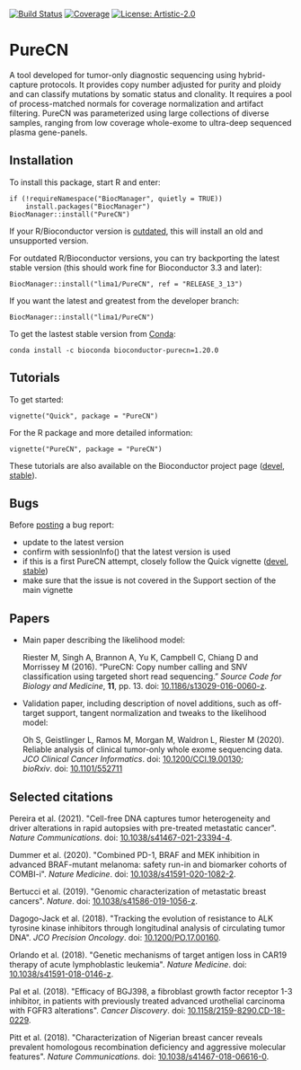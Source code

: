 [![Build Status](https://travis-ci.org/lima1/PureCN.svg?branch=master)](https://travis-ci.org/lima1/PureCN)
[![Coverage](https://img.shields.io/codecov/c/github/lima1/PureCN.svg)](https://codecov.io/gh/lima1/PureCN)
[![License: Artistic-2.0](https://img.shields.io/badge/License-Artistic%202.0-0298c3.svg)](https://opensource.org/licenses/Artistic-2.0) 

# PureCN

A tool developed for tumor-only diagnostic sequencing using hybrid-capture
protocols. It provides copy number adjusted for purity and ploidy and can
classify mutations by somatic status and clonality. It requires a pool of
process-matched normals for coverage normalization and artifact filtering.
PureCN was parameterized using large collections of diverse samples, ranging
from low coverage whole-exome to ultra-deep sequenced plasma gene-panels.

## Installation

To install this package, start R and enter:

```
if (!requireNamespace("BiocManager", quietly = TRUE))
    install.packages("BiocManager")
BiocManager::install("PureCN")
```

If your R/Bioconductor version is [outdated](https://bioconductor.org/about/release-announcements/),
this will install an old and unsupported version.

For outdated R/Bioconductor versions, you can try backporting the latest stable
version (this should work fine for Bioconductor 3.3 and later):

```
BiocManager::install("lima1/PureCN", ref = "RELEASE_3_13")
```

If you want the latest and greatest from the developer branch:

```
BiocManager::install("lima1/PureCN")
```

To get the lastest stable version from [Conda](https://anaconda.org/bioconda/bioconductor-purecn):

```
conda install -c bioconda bioconductor-purecn=1.20.0
```


## Tutorials

To get started:

```
vignette("Quick", package = "PureCN")
```

For the R package and more detailed information:

```
vignette("PureCN", package = "PureCN")
```

These tutorials are also available on the Bioconductor project page
([devel](https://bioconductor.org/packages/devel/bioc/html/PureCN.html),
[stable](https://doi.org/doi:10.18129/B9.bioc.PureCN)).

## Bugs

Before [posting](https://github.com/lima1/PureCN/issues) a bug report:

* update to the latest version 
* confirm with sessionInfo() that the latest version is used
* if this is a first PureCN attempt, closely follow the Quick vignette 
([devel](https://bioconductor.org/packages/devel/bioc/vignettes/PureCN/inst/doc/Quick.html),
[stable](https://bioconductor.org/packages/release/bioc/vignettes/PureCN/inst/doc/Quick.html))
* make sure that the issue is not covered in the Support section of the main
  vignette

## Papers

* Main paper describing the likelihood model:

    Riester M, Singh A, Brannon A, Yu K, Campbell C, Chiang D and Morrissey M
    (2016). “PureCN: Copy number calling and SNV classification using targeted
    short read sequencing.” _Source Code for Biology and Medicine_, **11**, pp. 13.
    doi: [10.1186/s13029-016-0060-z](https://doi.org/10.1186/s13029-016-0060-z).

* Validation paper, including description of novel additions, such as off-target
  support, tangent normalization and tweaks to the likelihood model:

    Oh S, Geistlinger L, Ramos M, Morgan M,  Waldron L, Riester M (2020).
    Reliable analysis of clinical tumor-only whole exome sequencing data.
    _JCO Clinical Cancer Informatics_. doi: [10.1200/CCI.19.00130](https://doi.org/10.1200/CCI.19.00130);  
    _bioRxiv_. doi: [10.1101/552711](https://doi.org/10.1101/552711)

## Selected citations

Pereira et al. (2021). "Cell-free DNA captures tumor heterogeneity and driver
alterations in rapid autopsies with pre-treated metastatic cancer". _Nature
Communications_. doi:
[10.1038/s41467-021-23394-4](https://doi.org/10.1038/s41467-021-23394-4).

Dummer et al. (2020). "Combined PD-1, BRAF and MEK inhibition in advanced
BRAF-mutant melanoma: safety run-in and biomarker cohorts of COMBI-i". _Nature
Medicine_. doi: [10.1038/s41591-020-1082-2](https://doi.org/10.1038/s41591-020-1082-2).

Bertucci et al. (2019). "Genomic characterization of metastatic breast cancers".
_Nature_. doi: [10.1038/s41586-019-1056-z](https://doi.org/10.1038/s41586-019-1056-z).

Dagogo-Jack et al. (2018). "Tracking the evolution of resistance to ALK tyrosine kinase
inhibitors through longitudinal analysis of circulating tumor DNA". _JCO
Precision Oncology_. doi:
[10.1200/PO.17.00160](https://doi.org/10.1200/PO.17.00160).

Orlando et al. (2018). "Genetic mechanisms of target antigen loss in CAR19 therapy of
acute lymphoblastic leukemia". _Nature Medicine_.
doi: [10.1038/s41591-018-0146-z](https://doi.org/10.1038/s41591-018-0146-z).

Pal et al. (2018). "Efficacy of BGJ398, a fibroblast growth factor receptor 1-3
inhibitor, in patients with previously treated advanced urothelial carcinoma
with FGFR3 alterations". _Cancer Discovery_. doi:
[10.1158/2159-8290.CD-18-0229](https://doi.org/10.1158/2159-8290.CD-18-0229).

Pitt et al. (2018). "Characterization of Nigerian breast cancer reveals
prevalent homologous recombination deficiency and aggressive molecular
features". _Nature Communications_. doi:
[10.1038/s41467-018-06616-0](https://doi.org/10.1038/s41467-018-06616-0).
